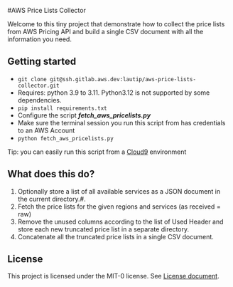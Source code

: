 #AWS Price Lists Collector

Welcome to this tiny project that demonstrate how to collect the price lists from AWS Pricing API and
build a single CSV document with all the information you need.


## Getting started

* `git clone git@ssh.gitlab.aws.dev:lautip/aws-price-lists-collector.git`
* Requires: python 3.9 to 3.11. Python3.12 is not supported by some dependencies.
* `pip install requirements.txt`
* Configure the script ***fetch_aws_pricelists.py***
* Make sure the terminal session you run this script from has credentials to an AWS Account
* `python fetch_aws_pricelists.py`

Tip: you can easily run this script from a [Cloud9](https://aws.amazon.com/pm/cloud9) environment

## What does this do?
1. Optionally store a list of all available services as a JSON document in the current directory.#. 
1. Fetch the price lists for the given regions and services (as received = raw)
1. Remove the unused columns according to the list of Used Header and store each new truncated price list in a separate directory.
1. Concatenate all the truncated price lists in a single CSV document.

## License
This project is licensed under the MIT-0 license. See [License document](LICENSE).
